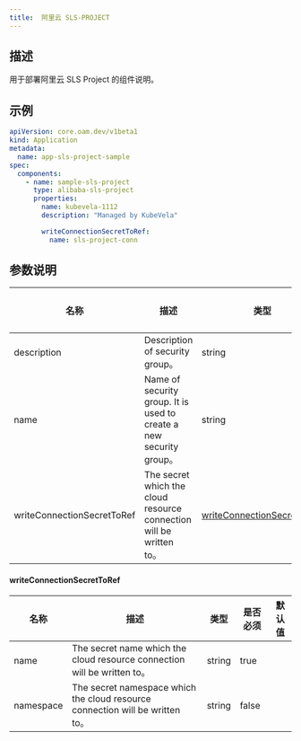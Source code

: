 ```yaml
---
title:  阿里云 SLS-PROJECT
---
```


## 描述

用于部署阿里云 SLS Project 的组件说明。

## 示例

```yaml
apiVersion: core.oam.dev/v1beta1
kind: Application
metadata:
  name: app-sls-project-sample
spec:
  components:
    - name: sample-sls-project
      type: alibaba-sls-project
      properties:
        name: kubevela-1112
        description: "Managed by KubeVela"

        writeConnectionSecretToRef:
          name: sls-project-conn
```

## 参数说明


 名称 | 描述 | 类型 | 是否必须 | 默认值 
 ------------ | ------------- | ------------- | ------------- | ------------- 
 description | Description of security group。 | string | false |  
 name | Name of security group. It is used to create a new security group。 | string | false |  
 writeConnectionSecretToRef | The secret which the cloud resource connection will be written to。 | [writeConnectionSecretToRef](#writeConnectionSecretToRef) | false |  


#### writeConnectionSecretToRef

 名称 | 描述 | 类型 | 是否必须 | 默认值 
 ------------ | ------------- | ------------- | ------------- | ------------- 
 name | The secret name which the cloud resource connection will be written to。 | string | true |  
 namespace | The secret namespace which the cloud resource connection will be written to。 | string | false |  
